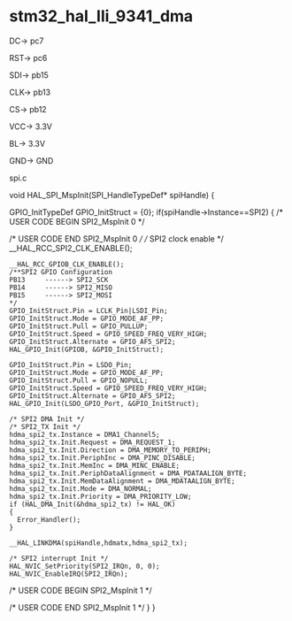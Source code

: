 # stm32_hal_Ili_9341_dma
DC-> pc7

RST-> pc6

SDI-> pb15

CLK-> pb13

CS-> pb12

VCC-> 3.3V

BL-> 3.3V

GND-> GND


spi.c

void HAL_SPI_MspInit(SPI_HandleTypeDef* spiHandle)
{

  GPIO_InitTypeDef GPIO_InitStruct = {0};
  if(spiHandle->Instance==SPI2)
  {
  /* USER CODE BEGIN SPI2_MspInit 0 */

  /* USER CODE END SPI2_MspInit 0 */
    /* SPI2 clock enable */
    __HAL_RCC_SPI2_CLK_ENABLE();

    __HAL_RCC_GPIOB_CLK_ENABLE();
    /**SPI2 GPIO Configuration
    PB13     ------> SPI2_SCK
    PB14     ------> SPI2_MISO
    PB15     ------> SPI2_MOSI
    */
    GPIO_InitStruct.Pin = LCLK_Pin|LSDI_Pin;
    GPIO_InitStruct.Mode = GPIO_MODE_AF_PP;
    GPIO_InitStruct.Pull = GPIO_PULLUP;
    GPIO_InitStruct.Speed = GPIO_SPEED_FREQ_VERY_HIGH;
    GPIO_InitStruct.Alternate = GPIO_AF5_SPI2;
    HAL_GPIO_Init(GPIOB, &GPIO_InitStruct);

    GPIO_InitStruct.Pin = LSDO_Pin;
    GPIO_InitStruct.Mode = GPIO_MODE_AF_PP;
    GPIO_InitStruct.Pull = GPIO_NOPULL;
    GPIO_InitStruct.Speed = GPIO_SPEED_FREQ_VERY_HIGH;
    GPIO_InitStruct.Alternate = GPIO_AF5_SPI2;
    HAL_GPIO_Init(LSDO_GPIO_Port, &GPIO_InitStruct);

    /* SPI2 DMA Init */
    /* SPI2_TX Init */
    hdma_spi2_tx.Instance = DMA1_Channel5;
    hdma_spi2_tx.Init.Request = DMA_REQUEST_1;
    hdma_spi2_tx.Init.Direction = DMA_MEMORY_TO_PERIPH;
    hdma_spi2_tx.Init.PeriphInc = DMA_PINC_DISABLE;
    hdma_spi2_tx.Init.MemInc = DMA_MINC_ENABLE;
    hdma_spi2_tx.Init.PeriphDataAlignment = DMA_PDATAALIGN_BYTE;
    hdma_spi2_tx.Init.MemDataAlignment = DMA_MDATAALIGN_BYTE;
    hdma_spi2_tx.Init.Mode = DMA_NORMAL;
    hdma_spi2_tx.Init.Priority = DMA_PRIORITY_LOW;
    if (HAL_DMA_Init(&hdma_spi2_tx) != HAL_OK)
    {
      Error_Handler();
    }

    __HAL_LINKDMA(spiHandle,hdmatx,hdma_spi2_tx);

    /* SPI2 interrupt Init */
    HAL_NVIC_SetPriority(SPI2_IRQn, 0, 0);
    HAL_NVIC_EnableIRQ(SPI2_IRQn);
  /* USER CODE BEGIN SPI2_MspInit 1 */

  /* USER CODE END SPI2_MspInit 1 */
  }
}
